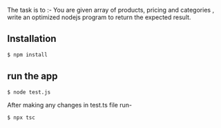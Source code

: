The task is to :- You are given array of products, pricing and categories , write an optimized nodejs program to return the expected result.

## Installation
```bash
$ npm install
```

## run the app

```bash
$ node test.js
```
After making any changes in test.ts file run-
```bash
$ npx tsc
```